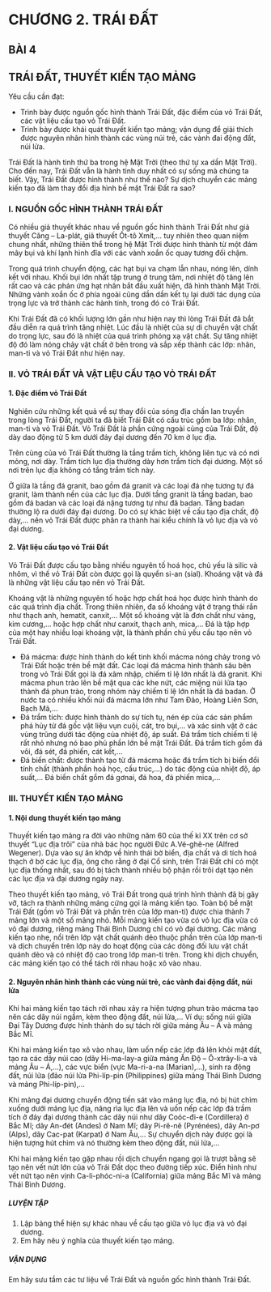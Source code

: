 # CHƯƠNG 2. TRÁI ĐẤT

## BÀI 4
## TRÁI ĐẤT, THUYẾT KIẾN TẠO MẢNG

Yêu cầu cần đạt:
- Trình bày được nguồn gốc hình thành Trái Đất, đặc điểm của vỏ Trái Đất, các vật liệu cấu tạo vỏ Trái Đất.
- Trình bày được khái quát thuyết kiến tạo mảng; vận dụng để giải thích được nguyên nhân hình thành các vùng núi trẻ, các vành đai động đất, núi lửa.

Trái Đất là hành tinh thứ ba trong hệ Mặt Trời (theo thứ tự xa dần Mặt Trời). Cho đến nay, Trái Đất vẫn là hành tinh duy nhất có sự sống mà chúng ta biết. Vậy, Trái Đất được hình thành như thế nào? Sự dịch chuyển các mảng kiến tạo đã làm thay đổi địa hình bề mặt Trái Đất ra sao?

### I. NGUỒN GỐC HÌNH THÀNH TRÁI ĐẤT

Có nhiều giả thuyết khác nhau về nguồn gốc hình thành Trái Đất như giả thuyết Căng – La-plát, giả thuyết Ốt-tô Xmít,... tuy nhiên theo quan niệm chung nhất, những thiên thể trong hệ Mặt Trời được hình thành từ một đám mây bụi và khí lạnh hình đĩa với các vành xoắn ốc quay tương đối chậm.

Trong quá trình chuyển động, các hạt bụi va chạm lẫn nhau, nóng lên, dính kết với nhau. Khối bụi lớn nhất tập trung ở trung tâm, nơi nhiệt độ tăng lên rất cao và các phản ứng hạt nhân bắt đầu xuất hiện, đã hình thành Mặt Trời. Những vành xoắn ốc ở phía ngoài cũng dần dần kết tụ lại dưới tác dụng của trọng lực và trở thành các hành tinh, trong đó có Trái Đất.

Khi Trái Đất đã có khối lượng lớn gần như hiện nay thì lòng Trái Đất đã bắt đầu diễn ra quá trình tăng nhiệt. Lúc đầu là nhiệt của sự di chuyển vật chất do trọng lực, sau đó là nhiệt của quá trình phóng xạ vật chất. Sự tăng nhiệt độ đó làm nóng chảy vật chất ở bên trong và sắp xếp thành các lớp: nhân, man-ti và vỏ Trái Đất như hiện nay.

### II. VỎ TRÁI ĐẤT VÀ VẬT LIỆU CẤU TẠO VỎ TRÁI ĐẤT
#### 1. Đặc điểm vỏ Trái Đất

Nghiên cứu những kết quả về sự thay đổi của sóng địa chấn lan truyền trong lòng Trái Đất, người ta đã biết Trái Đất có cấu trúc gồm ba lớp: nhân, man-ti và vỏ Trái Đất.
Vỏ Trái Đất là phần cứng ngoài cùng của Trái Đất, độ dày dao động từ 5 km dưới đáy đại dương đến 70 km ở lục địa.

Trên cùng của vỏ Trái Đất thường là tầng trầm tích, không liên tục và có nơi mỏng, nơi dày. Trầm tích lục địa thường dày hơn trầm tích đại dương. Một số nơi trên lục địa không có tầng trầm tích này.

Ở giữa là tầng đá granit, bao gồm đá granit và các loại đá nhẹ tương tự đá granit, làm thành nền của các lục địa.
Dưới tầng granit là tầng badan, bao gồm đá badan và các loại đá nặng tương tự như đã badan. Tầng badan thường lộ ra dưới đáy đại dương.
Do có sự khác biệt về cấu tạo địa chất, độ dày,... nên vỏ Trái Đất được phân ra thành hai kiểu chính là vỏ lục địa và vỏ đại dương.

#### 2. Vật liệu cấu tạo vỏ Trái Đất

Vỏ Trái Đất được cấu tạo bằng nhiều nguyên tố hoá học, chủ yếu là silic và nhôm, vì thế vỏ Trái Đất còn được gọi là quyển si-an (sial). Khoáng vật và đá là những vật liệu cấu tạo nên vỏ Trái Đất.

Khoáng vật là những nguyên tố hoặc hợp chất hoá học được hình thành do các quá trình địa chất. Trong thiên nhiên, đa số khoáng vật ở trạng thái rắn như thạch anh, hematit, canxit,... Một số khoáng vật là đơn chất như vàng, kim cương,... hoặc hợp chất như canxit, thạch anh, mica,... Đá là tập hợp của một hay nhiều loại khoáng vật, là thành phần chủ yếu cấu tạo nên vỏ Trái Đất.

- Đá mácma: được hình thành do kết tinh khối mácma nóng chảy trong vỏ Trái Đất hoặc trên bề mặt đất. Các loại đá mácma hình thành sâu bên trong vỏ Trái Đất gọi là đá xâm nhập, chiếm tỉ lệ lớn nhất là đá granit. Khi mácma phun trào lên bề mặt qua các khe nứt, các miệng núi lửa tạo thành đá phun trào, trong nhóm này chiếm tỉ lệ lớn nhất là đá badan. Ở nước ta có nhiều khối núi đá mácma lớn như Tam Đảo, Hoàng Liên Sơn, Bạch Mã,...
- Đá trầm tích: được hình thành do sự tích tụ, nén ép của các sản phẩm phá hủy từ đá gốc vật liệu vụn cuội, cát, tro bụi,... và xác sinh vật ở các vùng trũng dưới tác động của nhiệt độ, áp suất. Đá trầm tích chiếm tỉ lệ rất nhỏ nhưng nó bao phủ phần lớn bề mặt Trái Đất. Đá trầm tích gồm đá vôi, đá sét, đá phiến, cát kết,...
- Đá biến chất: được thành tạo từ đá mácma hoặc đá trầm tích bị biến đổi tính chất (thành phần hoá học, cấu trúc,...) do tác động của nhiệt độ, áp suất,... Đá biến chất gồm đá gơnai, đá hoa, đá phiến mica,...

### III. THUYẾT KIẾN TẠO MẢNG
#### 1. Nội dung thuyết kiến tạo mảng

Thuyết kiến tạo mảng ra đời vào những năm 60 của thế kỉ XX trên cơ sở thuyết “Lục địa trôi” của nhà bác học người Đức A.Vé-ghê-ne (Alfred Wegener). Dựa vào sự ăn khớp về hình thái bờ biển, địa chất và di tích hoá thạch ở bờ các lục địa, ông cho rằng ở đại Cổ sinh, trên Trái Đất chỉ có một lục địa thống nhất, sau đó bị tách thành nhiều bộ phận rồi trôi dạt tạo nên các lục địa và đại dương ngày nay.

Theo thuyết kiến tạo mảng, vỏ Trái Đất trong quá trình hình thành đã bị gãy vỡ, tách ra thành những mảng cứng gọi là mảng kiến tạo. Toàn bộ bề mặt Trái Đất (gồm vỏ Trái Đất và phần trên của lớp man-ti) được chia thành 7 mảng lớn và một số mảng nhỏ. Mỗi mảng kiến tạo vừa có vỏ lục địa vừa có vỏ đại dương, riêng mảng Thái Bình Dương chỉ có vỏ đại dương. Các mảng kiến tạo nhẹ, nổi trên lớp vật chất quánh dẻo thuộc phần trên của lớp man-ti và dịch chuyển trên lớp này do hoạt động của các dòng đối lưu vật chất quánh dẻo và có nhiệt độ cao trong lớp man-ti trên. Trong khi dịch chuyển, các mảng kiến tạo có thể tách rời nhau hoặc xô vào nhau.

#### 2. Nguyên nhân hình thành các vùng núi trẻ, các vành đai động đất, núi lửa

Khi hai mảng kiến tạo tách rời nhau xảy ra hiện tượng phun trào mácma tạo nên các dãy núi ngầm, kèm theo động đất, núi lửa,... Ví dụ: sống núi giữa Đại Tây Dương được hình thành do sự tách rời giữa mảng Âu – Á và mảng Bắc Mĩ.

Khi hai mảng kiến tạo xô vào nhau, làm uốn nếp các lớp đá lên khỏi mặt đất, tạo ra các dãy núi cao (dãy Hi-ma-lay-a giữa mảng Ấn Độ – Ô-xtrây-li-a và mảng Âu – Á,...), các vực biển (vực Ma-ri-a-na (Marian),...), sinh ra động đất, núi lửa (đảo núi lửa Phi-líp-pin (Philippines) giữa mảng Thái Bình Dương và mảng Phi-líp-pin),...

Khi mảng đại dương chuyển động tiến sát vào mảng lục địa, nó bị hút chìm xuống dưới mảng lục địa, nâng rìa lục địa lên và uốn nếp các lớp đá trầm tích ở đáy đại dương thành các dãy núi như dãy Coóc-đi-e (Cordillera) ở Bắc Mĩ; dãy An-đét (Andes) ở Nam Mĩ; dãy Pi-rê-nê (Pyrénées), dãy An-pơ (Alps), dãy Cac-pat (Karpat) ở Nam Âu,... Sự chuyển dịch này được gọi là hiện tượng hút chìm và nó thường kèm theo động đất, núi lửa,...

Khi hai mảng kiến tạo gặp nhau rồi dịch chuyển ngang gọi là trượt bằng sẽ tạo nên vết nứt lớn của vỏ Trái Đất dọc theo đường tiếp xúc. Điển hình như vết nứt tạo nên vịnh Ca-li-phóc-ni-a (California) giữa mảng Bắc Mĩ và mảng Thái Bình Dương.

##### LUYỆN TẬP
1. Lập bảng thể hiện sự khác nhau về cấu tạo giữa vỏ lục địa và vỏ đại dương.
2. Em hãy nêu ý nghĩa của thuyết kiến tạo mảng.

##### VẬN DỤNG
Em hãy sưu tầm các tư liệu về Trái Đất và nguồn gốc hình thành Trái Đất.

